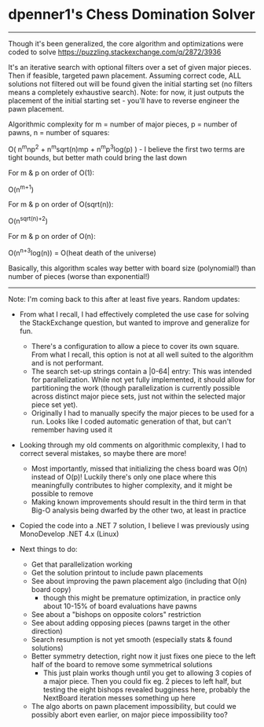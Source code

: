 # dpenner1's Chess Domination Solver
--------

Though it's been generalized, the core algorithm and optimizations were coded to solve https://puzzling.stackexchange.com/q/2872/3936

It's an iterative search with optional filters over a set of given major pieces. Then if feasible, targeted pawn placement.
Assuming correct code, ALL solutions not filtered out will be found given the initial starting set (no filters means a completely exhaustive search).
Note: for now, it just outputs the placement of the initial starting set - you'll have to reverse engineer the pawn placement.

Algorithmic complexity for m = number of major pieces, p = number of pawns, n = number of squares: 

  O( n<sup>m</sup>np<sup>2</sup>  +  n<sup>m</sup>sqrt(n)mp  +  n<sup>m</sup>p<sup>3</sup>log(p) )   - I believe the first two terms are tight bounds, but better math could bring the last down

For m & p on order of O(1):

  O(n<sup>m+1</sup>)

For m & p on order of O(sqrt(n)):

  O(n<sup>sqrt(n)+2</sup>)

For m & p on order of O(n):

  O(n<sup>n+3</sup>log(n)) = O(heat death of the universe)

Basically, this algorithm scales way better with board size (polynomial!) than number of pieces (worse than exponential!)

--------

Note: I'm coming back to this after at least five years. Random updates:

- From what I recall, I had effectively completed the use case for solving the StackExchange question, but wanted to improve and generalize for fun.
    - There's a configuration to allow a piece to cover its own square. From what I recall, this option is not at all well suited to the algorithm and is not performant.
    - The search set-up strings contain a |0-64| entry: This was intended for parallelization. While not yet fully implemented, it should allow for partitioning the work (though parallelization is currently possible across distinct major piece sets, just not within the selected major piece set yet).
    - Originally I had to manually specify the major pieces to be used for a run. Looks like I coded automatic generation of that, but can't remember having used it

- Looking through my old comments on algorithmic complexity, I had to correct several mistakes, so maybe there are more!
    - Most importantly, missed that initializing the chess board was O(n) instead of O(p)! Luckily there's only one place where this meaningfully contributes to higher complexity, and it might be possible to remove
    - Making known improvements should result in the third term in that Big-O analysis being dwarfed by the other two, at least in practice

- Copied the code into a .NET 7 solution, I believe I was previously using MonoDevelop .NET 4.x (Linux)

- Next things to do:
  - Get that parallelization working
  - Get the solution printout to include pawn placements
  - See about improving the pawn placement algo (including that O(n) board copy) 
      - though this might be premature optimization, in practice only about 10-15% of board evaluations have pawns
  - See about a "bishops on opposite colors" restriction
  - See about adding opposing pieces (pawns target in the other direction)
  - Search resumption is not yet smooth (especially stats & found solutions)
  - Better symmetry detection, right now it just fixes one piece to the left half of the board to remove some symmetrical solutions
     - This just plain works though until you get to allowing 3 copies of a major piece. Then you could fix eg. 2 pieces to left half, but testing the eight bishops revealed bugginess here, probably the NextBoard iteration messes something up here
  - The algo aborts on pawn placement impossibility, but could we possibly abort even earlier, on major piece impossibility too?